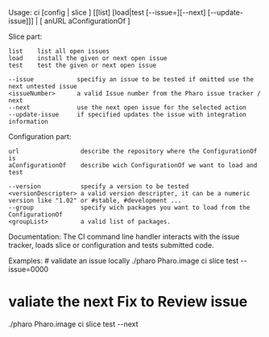Usage: ci [config | slice ] [[list] [load|test [--issue=<issueNumber>][--next] [--update-issue]]] | [ anURL aConfigurationOf ]

Slice part:

	list 	list all open issues
	load 	install the given or next open issue
	test 	test the given or next open issue
	
	--issue            specifiy an issue to be tested if omitted use the next untested issue
	<issueNumber>      a valid Issue number from the Pharo issue tracker / next
	--next             use the next open issue for the selected action
	--update-issue     if specified updates the issue with integration information
	
Configuration part:

	url                 describe the repository where the ConfigurationOf is
	aConfigurationOf    describe wich ConfigurationOf we want to load and test
		
	--version           specify a version to be tested 
	<versionDescripter> a valid version descripter, it can be a numeric version like "1.02" or #stable, #development ...
	--group             specify wich packages you want to load from the ConfigurationOf	
	<groupList>         a valid list of packages.
	
Documentation:
	The CI command line handler interacts with the issue tracker, loads slice or configuration and tests submitted code.

Examples: 
	# validate an issue locally
   ./pharo Pharo.image ci slice test --issue=0000
	
   # valiate the next Fix to Review issue
   ./pharo Pharo.image ci slice test --next